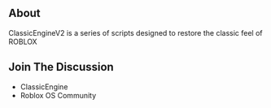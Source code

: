 ## About
ClassicEngineV2 is a series of scripts designed to restore the classic feel of ROBLOX

## Join The Discussion
* <a href="https://discord.gg/uH4VPrr" style="text-decoration:none;">ClassicEngine</a>
* <a href="https://discord.gg/mhtGUS8" style="text-decoration:none;">Roblox OS Community</a>
